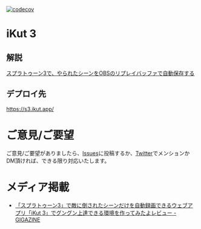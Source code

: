 
[![codecov](https://codecov.io/gh/tfandkusu/ikut3/branch/main/graph/badge.svg?token=YTNLIEX00T)](https://codecov.io/gh/tfandkusu/ikut3)

# iKut 3

## 解説

[スプラトゥーン3で、やられたシーンをOBSのリプレイバッファで自動保存する](https://qiita.com/tfandkusu/items/1131a9a549249b5d8cfe)

## デプロイ先

https://s3.ikut.app/

# ご意見/ご要望

ご意見/ご要望がありましたら、[Issues](https://github.com/tfandkusu/ikut3/issues)に投稿するか、[Twitter](https://twitter.com/tfandkusu)でメンションかDM頂ければ、できる限り対応いたします。

# メディア掲載

- [「スプラトゥーン3」で敵に倒されたシーンだけを自動録画できるウェブアプリ「iKut 3」でグングン上達できる環境を作ってみたよレビュー - GIGAZINE](https://gigazine.net/news/20230503-ikut3-splatoon-3-replay/)
